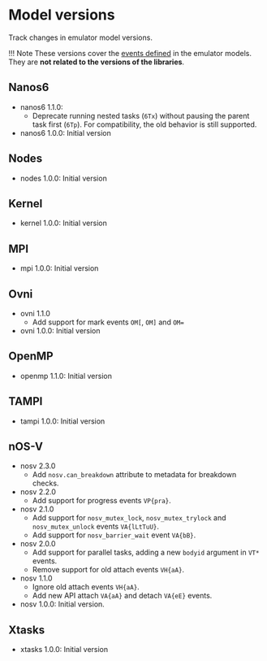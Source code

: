 # Model versions

Track changes in emulator model versions.

!!! Note
    These versions cover the [events defined](events.md) in the emulator models.
    They are **not related to the versions of the libraries**.

## Nanos6

- nanos6 1.1.0:
    - Deprecate running nested tasks (`6Tx`) without pausing the parent task
      first (`6Tp`). For compatibility, the old behavior is still supported.
- nanos6 1.0.0: Initial version

## Nodes

- nodes 1.0.0: Initial version

## Kernel

- kernel 1.0.0: Initial version

## MPI

- mpi 1.0.0: Initial version

## Ovni

- ovni 1.1.0
    - Add support for mark events `OM[`, `OM]` and `OM=`
- ovni 1.0.0: Initial version

## OpenMP

- openmp 1.1.0: Initial version

## TAMPI

- tampi 1.0.0: Initial version

## nOS-V

- nosv 2.3.0
    - Add `nosv.can_breakdown` attribute to metadata for breakdown checks.
- nosv 2.2.0
    - Add support for progress events `VP{pra}`.
- nosv 2.1.0
    - Add support for `nosv_mutex_lock`, `nosv_mutex_trylock` and `nosv_mutex_unlock` events `VA{lLtTuU}`.
    - Add support for `nosv_barrier_wait` event `VA{bB}`.
- nosv 2.0.0
    - Add support for parallel tasks, adding a new `bodyid` argument in `VT*` events.
    - Remove support for old attach events `VH{aA}`.
- nosv 1.1.0
    - Ignore old attach events `VH{aA}`.
    - Add new API attach `VA{aA}` and detach `VA{eE}` events.
- nosv 1.0.0: Initial version.

## Xtasks

- xtasks 1.0.0: Initial version
